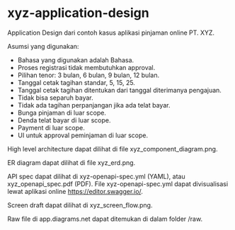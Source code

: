 # xyz-application-design

Application Design dari contoh kasus aplikasi pinjaman online PT. XYZ.

Asumsi yang digunakan:
- Bahasa yang digunakan adalah Bahasa.
- Proses registrasi tidak membutuhkan approval.
- Pilihan tenor: 3 bulan, 6 bulan, 9 bulan, 12 bulan.
- Tanggal cetak tagihan standar, 5, 15, 25.
- Tanggal cetak tagihan ditentukan dari tanggal diterimanya pengajuan.
- Tidak bisa separuh bayar.
- Tidak ada tagihan perpanjangan jika ada telat bayar.
- Bunga pinjaman di luar scope.
- Denda telat bayar di luar scope.
- Payment di luar scope.
- UI untuk approval peminjaman di luar scope.

High level architecture dapat dilihat di file xyz_component_diagram.png.

ER diagram dapat dilihat di file xyz_erd.png.

API spec dapat dilihat di xyz-openapi-spec.yml (YAML), atau xyz_openapi_spec.pdf (PDF). File xyz-openapi-spec.yml dapat divisualisasi lewat aplikasi online https://editor.swagger.io/.

Screen draft dapat dilihat di xyz_screen_flow.png.

Raw file di app.diagrams.net dapat ditemukan di dalam folder /raw.